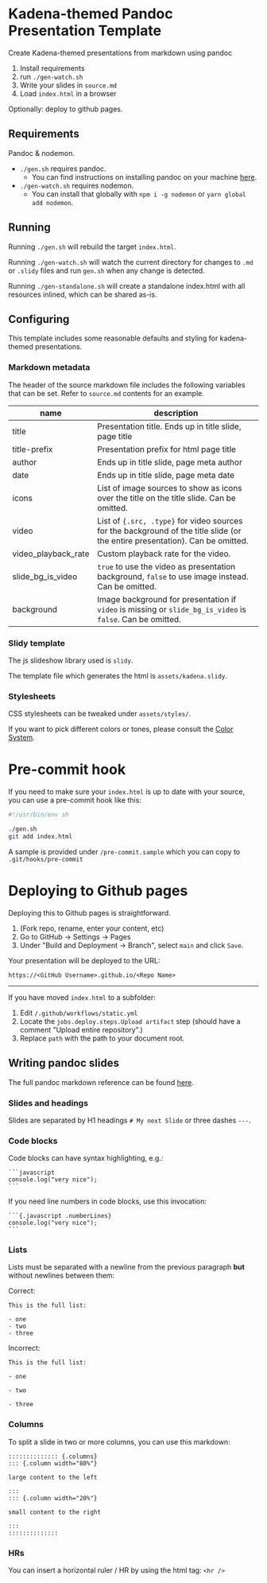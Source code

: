 # Kadena-themed Pandoc Presentation Template

Create Kadena-themed presentations from markdown using pandoc

1) Install requirements
1) run `./gen-watch.sh`
1) Write your slides in `source.md`
1) Load `index.html` in a browser

Optionally: deploy to github pages.

## Requirements

Pandoc & nodemon.

- `./gen.sh` requires pandoc.
    - You can find instructions on installing pandoc on your machine [here](https://pandoc.org/installing.html).
- `./gen-watch.sh` requires nodemon.
    - You can install that globally with `npm i -g nodemon` or `yarn global add nodemon`.

## Running

Running `./gen.sh` will rebuild the target `index.html`.

Running `./gen-watch.sh` will watch the current directory for changes to `.md` or `.slidy` files and run `gen.sh` when any change is detected.

Running `./gen-standalone.sh` will create a standalone index.html with all resources inlined, which can be shared as-is.

## Configuring

This template includes some reasonable defaults and styling for kadena-themed presentations.

### Markdown metadata

The header of the source markdown file includes the following variables that can be set. Refer to `source.md` contents for an example.

|name|description|
|----|-----------|
|title|Presentation title. Ends up in title slide, page title|
|title-prefix|Presentation prefix for html page title|
|author|Ends up in title slide, page meta author|
|date|Ends up in title slide, page meta date|
|icons|List of image sources to show as icons over the title on the title slide. Can be omitted.|
|video|List of `{.src, .type}` for video sources for the background of the title slide (or the entire presentation). Can be omitted.|
|video_playback_rate|Custom playback rate for the video.|
|slide_bg_is_video|`true` to use the video as presentation background, `false` to use image instead. Can be omitted.|
|background|Image background for presentation if `video` is missing or `slide_bg_is_video` is `false`. Can be omitted.|

### Slidy template

The js slideshow library used is `slidy`.

The template file which generates the html is `assets/kadena.slidy`.

### Stylesheets

CSS stylesheets can be tweaked under `assets/styles/`.

If you want to pick different colors or tones, please consult the [Color System](https://www.figma.com/file/cNQkFOjrqO3PAYv7TSIhpB/Foundation?type=design&node-id=188-869&mode=design&t=5J7YpU6yxy8El0DC-0).

# Pre-commit hook

If you need to make sure your `index.html` is up to date with your source, you can use a pre-commit hook like this:

```{.bash .numberLines}
#!/usr/bin/env sh

./gen.sh
git add index.html
```

A sample is provided under `/pre-commit.sample` which you can copy to `.git/hooks/pre-commit`

# Deploying to Github pages

Deploying this to Github pages is straightforward.

1) (Fork repo, rename, enter your content, etc)
1) Go to GitHub -> Settings -> Pages
1) Under "Build and Deployment -> Branch", select `main` and click `Save`.

Your presentation will be deployed to the URL:

`https://<GitHub Username>.github.io/<Repo Name>`

---

If you have moved `index.html` to a subfolder:

1) Edit `/.github/workflows/static.yml`
1) Locate the `jobs.deploy.steps.Upload artifact` step (should have a comment "Upload entire repository".)
1) Replace `path` with the path to your document root.

## Writing pandoc slides

The full pandoc markdown reference can be found [here](https://pandoc.org/MANUAL.html#pandocs-markdown).

### Slides and headings

Slides are separated by H1 headings `# My next Slide` or three dashes `---`.

### Code blocks

Code blocks can have syntax highlighting, e.g.:

    ```javascript
    console.log("very nice");
    ```

If you need line numbers in code blocks, use this invocation:

    ```{.javascript .numberLines}
    console.log("very nice");
    ```

### Lists

Lists must be separated with a newline from the previous paragraph **but** without newlines between them:

Correct:

```
This is the full list:

- one
- two
- three
```

Incorrect:

```
This is the full list:

- one

- two

- three
```

### Columns

To split a slide in two or more columns, you can use this markdown:

    :::::::::::::: {.columns}
    ::: {.column width="80%"}

    large content to the left

    :::
    ::: {.column width="20%"}

    small content to the right

    :::
    ::::::::::::::

### HRs

You can insert a horizontal ruler / HR by using the html tag: `<hr />`


